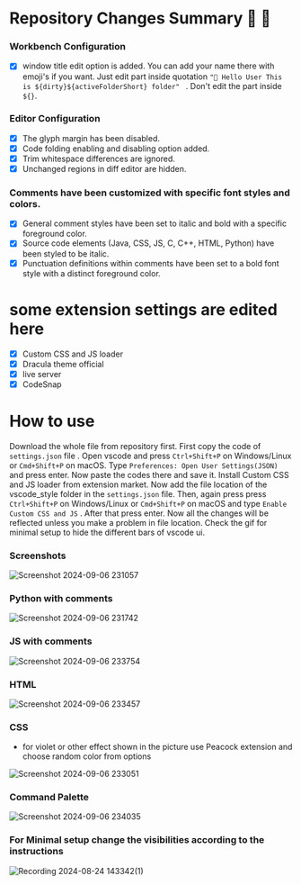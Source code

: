 # Repository Changes Summary :tada: :tada:


### Workbench Configuration

  - [x] window title edit option is added. You can add your name there with emoji's if you want. Just edit part inside quotation ```"🫡 Hello User This is ${dirty}${activeFolderShort} folder" ```   . Don't edit the part inside `${}`.
### Editor Configuration

  - [x] The glyph margin has been disabled.
  - [x] Code folding enabling and disabling option added.
  - [x] Trim whitespace differences are ignored.
  - [x] Unchanged regions in diff editor are hidden.

### Comments have been customized with specific font styles and colors.

  - [x] General comment styles have been set to italic and bold with a specific foreground color.
  - [x] Source code elements (Java, CSS, JS, C, C++, HTML, Python) have been styled to be italic.
  - [x] Punctuation definitions within comments have been set to a bold font style with a distinct foreground color.

# some extension settings are edited here
  - [x] Custom CSS and JS loader
  - [x] Dracula theme official
  - [x] live server
  - [x] CodeSnap

# How to use
Download the whole file from repository first. First copy the code of `settings.json` file . Open vscode and press `Ctrl+Shift+P` on Windows/Linux or `Cmd+Shift+P` on macOS. Type `Preferences:
Open User Settings(JSON)` and press enter. Now paste the codes there and save it. Install Custom CSS and JS loader from extension market. Now add the file location of the vscode_style folder in the `settings.json` file. Then, again press press `Ctrl+Shift+P` on Windows/Linux or `Cmd+Shift+P` on macOS and type `Enable Custom CSS and JS` . After that press enter. Now all the changes will be reflected unless you make a problem in file location. Check the gif for minimal setup to hide the different bars of vscode ui. 

### Screenshots
![Screenshot 2024-09-06 231057](https://github.com/user-attachments/assets/1f5ee724-4239-4a25-9953-4af03feab7c2)

### Python with comments
![Screenshot 2024-09-06 231742](https://github.com/user-attachments/assets/eb23b91d-9b0e-4662-ba13-f3517d60f747)
### JS with comments
![Screenshot 2024-09-06 233754](https://github.com/user-attachments/assets/5c555d3f-7558-48bf-a7d3-21ed44596b07)
### HTML 
![Screenshot 2024-09-06 233457](https://github.com/user-attachments/assets/72b531ec-18b4-43d0-8aa9-af112e91aebf)
### CSS 
- for violet or other effect shown in the picture use Peacock extension and choose random color from options

![Screenshot 2024-09-06 233051](https://github.com/user-attachments/assets/8f3260fa-5926-40fb-b0ff-82317d393d90)
### Command Palette
![Screenshot 2024-09-06 234035](https://github.com/user-attachments/assets/40773b86-80e6-47a5-8d18-319c135e1ac1)
### For Minimal setup change the visibilities according to the instructions
![Recording 2024-08-24 143342(1)](https://github.com/user-attachments/assets/a21fcf39-02eb-470e-bc53-66eff975fea4)





